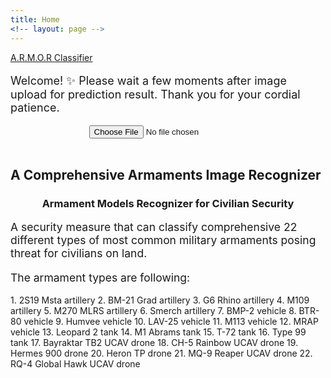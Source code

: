 ```yaml
---
title: Home
<!-- layout: page -->
---
```

<link rel="stylesheet" href="/A.R.M.O.R-Armament-Models-Recognizer/docs/css/style.css">

<!-- ARMOR classifier API section -->
<script>
    async function loaded(reader) {   
    const response = await fetch("https://tanvir-ishraq-armor-armament-models-recognizer.hf.space/run/predict", {
        method: "POST", headers: { "Content-Type": "application/json" },
        body: JSON.stringify({data: [reader.result]})});
    const json = await response.json();
    const label = json['data'][0]['label'];
    results.innerHTML = `<br/> <img src = "${reader.result}" width="500"> <p><b>Result: ${label}</b></p>`; //results
    }

    function read() {
        const reader = new FileReader();
        reader.addEventListener('load', () => loaded(reader))
        reader.readAsDataURL(photo.files[0]);
    }
    photo.addEventListener('input', read);
</script>

<a id="forkme_banner" href="#">A.R.M.O.R Classifier</a>
<p style="font-size:18px;">  Welcome! ✨ Please wait a few moments after image upload for prediction result. Thank you for your cordial patience.</p>

<div style="display: flex; justify-content: center">
    <input id="photo" type="file">
</div>
<div id="results" style="text-align: center"></div>
<br>

<!-- Description section -->
<h2> A Comprehensive Armaments Image Recognizer </h2>
<h3 style="text-align: center"> Armament Models Recognizer for Civilian Security </h3>
<p style="font-size:17.5px;"> A security measure that can classify comprehensive 22 different types of most common military armaments posing threat for civilians on land. </p> 
<p style="font-size:17.5px;"> The armament types are following: </p>
1.  2S19 Msta artillery
2.  BM-21 Grad artillery
3.  G6 Rhino artillery
4.  M109 artillery
5.  M270 MLRS artillery
6.  Smerch artillery
7.  BMP-2 vehicle
8.  BTR-80 vehicle
9.  Humvee vehicle
10. LAV-25 vehicle
11. M113 vehicle
12. MRAP vehicle
13. Leopard 2 tank
14. M1 Abrams tank
15. T-72 tank
16. Type 99 tank
17. Bayraktar TB2 UCAV drone
18. CH-5 Rainbow UCAV drone
19. Hermes 900 drone
20. Heron TP drone
21. MQ-9 Reaper UCAV drone
22. RQ-4 Global Hawk UCAV drone

